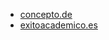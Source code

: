 * [concepto.de](https://concepto.de/indice/)
* [exitoacademico.es](https://exitoacademico.es/como-hacer-un-indice/)

